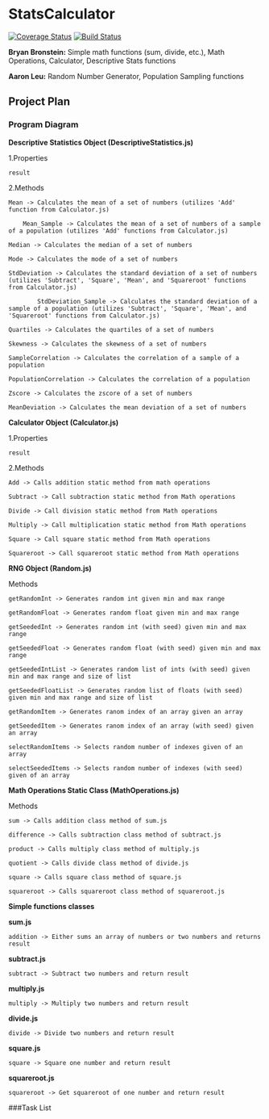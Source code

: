 # StatsCalculator
[![Coverage Status](https://coveralls.io/repos/github/aal55/StatsCalculator/badge.svg?branch=Simple_Math_Functions)](https://coveralls.io/github/aal55/StatsCalculator?branch=Simple_Math_Functions) [![Build Status](https://travis-ci.com/aal55/StatsCalculator.svg?branch=master)](https://travis-ci.com/aal55/StatsCalculator)

**Bryan Bronstein:** Simple math functions (sum, divide, etc.), Math Operations, Calculator, Descriptive Stats functions

**Aaron Leu:** Random Number Generator, Population Sampling functions



## Project Plan

### Program Diagram

**Descriptive Statistics Object (DescriptiveStatistics.js)**

1.Properties

    result 
    
    
2.Methods

    Mean -> Calculates the mean of a set of numbers (utilizes 'Add' function from Calculator.js)
    
        Mean_Sample -> Calculates the mean of a set of numbers of a sample of a population (utilizes 'Add' functions from Calculator.js)
            
    Median -> Calculates the median of a set of numbers
    
    Mode -> Calculates the mode of a set of numbers
    
    StdDeviation -> Calculates the standard deviation of a set of numbers (utilizes 'Subtract', 'Square', 'Mean', and 'Squareroot' functions from Calculator.js)

            StdDeviation_Sample -> Calculates the standard deviation of a sample of a population (utilizes 'Subtract', 'Square', 'Mean', and 'Squareroot' functions from Calculator.js)

    Quartiles -> Calculates the quartiles of a set of numbers
    
    Skewness -> Calculates the skewness of a set of numbers
    
    SampleCorrelation -> Calculates the correlation of a sample of a population
    
    PopulationCorrelation -> Calculates the correlation of a population
    
    Zscore -> Calculates the zscore of a set of numbers
    
    MeanDeviation -> Calculates the mean deviation of a set of numbers

**Calculator Object (Calculator.js)**

1.Properties

    result 
    
    
2.Methods

    Add -> Calls addition static method from math operations
            
    Subtract -> Call subtraction static method from Math operations
    
    Divide -> Call division static method from Math operations
    
    Multiply -> Call multiplication static method from Math operations

    Square -> Call square static method from Math operations
    
    Squareroot -> Call squareroot static method from Math operations
    
**RNG Object (Random.js)**

Methods

    getRandomInt -> Generates random int given min and max range
            
    getRandomFloat -> Generates random float given min and max range
    
    getSeededInt -> Generates random int (with seed) given min and max range
    
    getSeededFloat -> Generates random float (with seed) given min and max range
    
    getSeededIntList -> Generates random list of ints (with seed) given min and max range and size of list
    
    getSeededFloatList -> Generates random list of floats (with seed) given min and max range and size of list

    getRandomItem -> Generates ranom index of an array given an array
    
    getSeededItem -> Generates ranom index of an array (with seed) given an array
    
    selectRandomItems -> Selects random number of indexes given of an array 
    
    selectSeededItems -> Selects random number of indexes (with seed) given of an array 

**Math Operations Static Class (MathOperations.js)**

Methods

```
sum -> Calls addition class method of sum.js

difference -> Calls subtraction class method of subtract.js

product -> Calls multiply class method of multiply.js

quotient -> Calls divide class method of divide.js

square -> Calls square class method of square.js

squareroot -> Calls squareroot class method of squareroot.js
```


**Simple functions classes**


**sum.js**
```
addition -> Either sums an array of numbers or two numbers and returns result
```

**subtract.js**
```
subtract -> Subtract two numbers and return result
```

**multiply.js**
```
multiply -> Multiply two numbers and return result
```
**divide.js**
```
divide -> Divide two numbers and return result
```
**square.js**
```
square -> Square one number and return result
```
**squareroot.js**
```
squareroot -> Get squareroot of one number and return result
```


###Task List
















